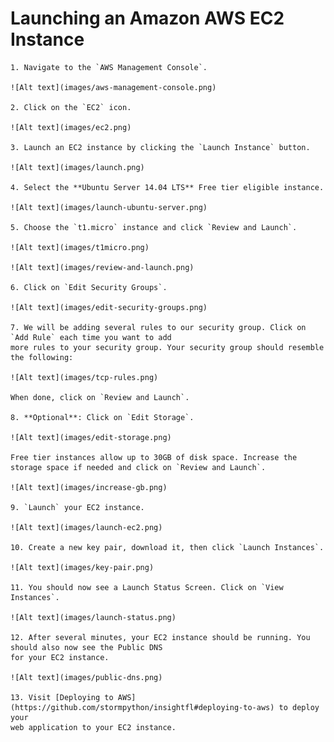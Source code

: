 # Launching an Amazon AWS EC2 Instance

    1. Navigate to the `AWS Management Console`.

    ![Alt text](images/aws-management-console.png)

    2. Click on the `EC2` icon.

    ![Alt text](images/ec2.png)

    3. Launch an EC2 instance by clicking the `Launch Instance` button.

    ![Alt text](images/launch.png)

    4. Select the **Ubuntu Server 14.04 LTS** Free tier eligible instance.

    ![Alt text](images/launch-ubuntu-server.png)

    5. Choose the `t1.micro` instance and click `Review and Launch`.

    ![Alt text](images/t1micro.png)

    ![Alt text](images/review-and-launch.png)

    6. Click on `Edit Security Groups`.

    ![Alt text](images/edit-security-groups.png)

    7. We will be adding several rules to our security group. Click on `Add Rule` each time you want to add
    more rules to your security group. Your security group should resemble the following:

    ![Alt text](images/tcp-rules.png)

    When done, click on `Review and Launch`.

    8. **Optional**: Click on `Edit Storage`.

    ![Alt text](images/edit-storage.png)

    Free tier instances allow up to 30GB of disk space. Increase the storage space if needed and click on `Review and Launch`.

    ![Alt text](images/increase-gb.png)

    9. `Launch` your EC2 instance.

    ![Alt text](images/launch-ec2.png)

    10. Create a new key pair, download it, then click `Launch Instances`.

    ![Alt text](images/key-pair.png)

    11. You should now see a Launch Status Screen. Click on `View Instances`.

    ![Alt text](images/launch-status.png)

    12. After several minutes, your EC2 instance should be running. You should also now see the Public DNS
    for your EC2 instance.

    ![Alt text](images/public-dns.png)

    13. Visit [Deploying to AWS](https://github.com/stormpython/insightfl#deploying-to-aws) to deploy your
    web application to your EC2 instance.

